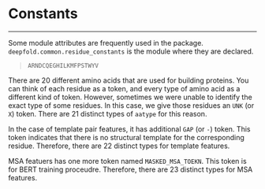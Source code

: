 # Constants

---

Some module attributes are frequently used in the package.
`deepfold.common.residue_constants` is the module where they are declared.

> `ARNDCQEGHILKMFPSTWYV`

There are 20 different amino acids that are used for building proteins.
You can think of each residue as a token, and every type of amino acid as a different kind of token.
However, sometimes we were unable to identify the exact type of some residues.
In this case, we give those residues an `UNK` (or `X`) token.
There are 21 distinct types of `aatype` for this reason.

In the case of template pair features, it has additional `GAP` (or `-`) token.
This token indicates that there is no structural template for the corresponding residue.
Therefore, there are 22 distinct types for template features.

MSA featuers has one more token named `MASKED_MSA_TOEKN`.
This token is for BERT training proceudre.
Therefore, there are 23 distinct types for MSA features.
